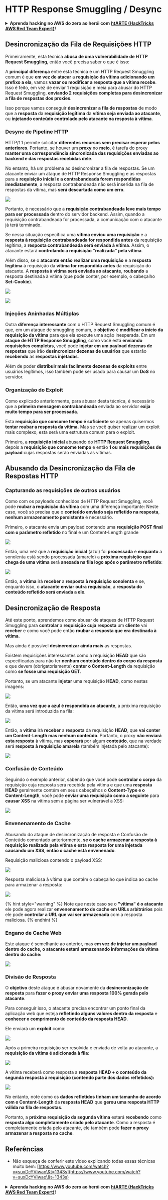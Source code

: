 # HTTP Response Smuggling / Desync

<details>

<summary><strong>Aprenda hacking no AWS do zero ao herói com</strong> <a href="https://training.hacktricks.xyz/courses/arte"><strong>htARTE (HackTricks AWS Red Team Expert)</strong></a><strong>!</strong></summary>

Outras formas de apoiar o HackTricks:

* Se você quer ver sua **empresa anunciada no HackTricks** ou **baixar o HackTricks em PDF**, confira os [**PLANOS DE ASSINATURA**](https://github.com/sponsors/carlospolop)!
* Adquira o [**material oficial PEASS & HackTricks**](https://peass.creator-spring.com)
* Descubra [**A Família PEASS**](https://opensea.io/collection/the-peass-family), nossa coleção de [**NFTs**](https://opensea.io/collection/the-peass-family) exclusivos
* **Junte-se ao grupo** 💬 [**Discord**](https://discord.gg/hRep4RUj7f) ou ao [**grupo do telegram**](https://t.me/peass) ou **siga-me** no **Twitter** 🐦 [**@carlospolopm**](https://twitter.com/carlospolopm)**.**
* **Compartilhe suas técnicas de hacking enviando PRs para os repositórios github do** [**HackTricks**](https://github.com/carlospolop/hacktricks) e [**HackTricks Cloud**](https://github.com/carlospolop/hacktricks-cloud).

</details>

## Desincronização da Fila de Requisições HTTP

Primeiramente, esta técnica **abusa de uma vulnerabilidade de HTTP Request Smuggling**, então você precisa saber o que é isso:

A **principal diferença** entre esta técnica e um HTTP Request Smuggling comum é que **em vez de atacar** a **requisição da vítima** **adicionando um prefixo a ela**, vamos **vazar ou modificar a resposta que a vítima recebe**. Isso é feito, em vez de enviar 1 requisição e meia para abusar do HTTP Request Smuggling, **enviando 2 requisições completas para desincronizar a fila de respostas dos proxies**.

Isso porque vamos conseguir **desincronizar a fila de respostas** de modo que a **resposta** da **requisição legítima** da **vítima seja enviada ao atacante**, ou **injetando conteúdo controlado pelo atacante na resposta à vítima**.

### Desync de Pipeline HTTP

HTTP/1.1 permite solicitar **diferentes recursos sem precisar esperar pelos anteriores**. Portanto, se houver um **proxy** no **meio**, é tarefa do proxy **manter uma correspondência sincronizada das requisições enviadas ao backend e das respostas recebidas dele**.

No entanto, há um problema ao desincronizar a fila de respostas. Se um atacante enviar um ataque de HTTP Response Smuggling e as respostas para a **requisição inicial e a contrabandeada forem respondidas imediatamente**, a resposta contrabandeada não será inserida na fila de respostas da vítima, mas **será descartada como um erro**.

![](<../.gitbook/assets/image (635) (1) (1) (1).png>)

Portanto, é necessário que a **requisição contrabandeada** **leve mais tempo para ser processada** dentro do servidor backend. Assim, quando a requisição contrabandeada for processada, a comunicação com o atacante já terá terminado.

Se nessa situação específica uma **vítima enviou uma requisição** e a **resposta à requisição contrabandeada for respondida antes** da requisição legítima, a **resposta contrabandeada será enviada à vítima**. Assim, o atacante estará **controlando a requisição "realizada" pela vítima**.

Além disso, se o **atacante então realizar uma requisição** e a **resposta legítima** à requisição da **vítima for respondida** **antes** da requisição do atacante. A **resposta à vítima será enviada ao atacante**, **roubando** a resposta destinada à vítima (que pode conter, por exemplo, o cabeçalho **Set-Cookie**).

![](<../.gitbook/assets/image (658) (1).png>)

![](<../.gitbook/assets/image (655) (1) (1) (1).png>)

### Injeções Aninhadas Múltiplas

Outra **diferença interessante** com o HTTP Request Smuggling comum é que, em um ataque de smuggling comum, o **objetivo** é **modificar o início da requisição da vítima** para que ela execute uma ação inesperada. Em um **ataque de HTTP Response Smuggling**, como você está **enviando requisições completas**, você pode **injetar em um payload dezenas de respostas** que irão **desincronizar dezenas de usuários** que estarão **recebendo** as **respostas injetadas**.

Além de poder **distribuir mais facilmente dezenas de exploits** entre usuários legítimos, isso também pode ser usado para causar um **DoS** no servidor.

### Organização do Exploit

Como explicado anteriormente, para abusar desta técnica, é necessário que a **primeira mensagem contrabandeada** enviada ao servidor **exija muito tempo para ser processada**.

Esta **requisição que consome tempo é suficiente** se apenas quisermos **tentar roubar a resposta da vítima.** Mas se você quiser realizar um exploit mais complexo, esta será uma estrutura comum para o exploit.

Primeiro, a **requisição inicial** abusando do **HTTP Request Smuggling**, depois a **requisição que consome tempo** e então **1 ou mais requisições de payload** cujas respostas serão enviadas às vítimas.

## Abusando da Desincronização da Fila de Respostas HTTP

### Capturando as requisições de outros usuários <a href="#capturing-other-users-requests" id="capturing-other-users-requests"></a>

Como com os payloads conhecidos de HTTP Request Smuggling, você pode **roubar a requisição da vítima** com uma diferença importante: Neste caso, você só precisa que o **conteúdo enviado seja refletido na resposta**, **nenhum armazenamento persistente** é necessário.

Primeiro, o atacante envia um payload contendo uma **requisição POST final com o parâmetro refletido** no final e um Content-Length grande

![](<../.gitbook/assets/image (625).png>)

Então, uma vez que a **requisição inicial** (azul) foi **processada** e **enquanto** a sonolenta está sendo processada (amarelo) a **próxima requisição que chega de uma vítima** será **anexada na fila logo após o parâmetro refletido**:

![](<../.gitbook/assets/image (634) (1).png>)

Então, a **vítima** irá **receber** a **resposta à requisição sonolenta** e se, enquanto isso, o **atacante** **enviar** **outra** **requisição**, a **resposta do conteúdo refletido será enviada a ele**.

## Desincronização de Resposta

Até este ponto, aprendemos como abusar de ataques de HTTP Request Smuggling para **controlar** a **requisição** **cuja** **resposta** um **cliente** vai **receber** e como você pode então **roubar a resposta que era destinada à vítima**.

Mas ainda é possível **desincronizar ainda mais** as respostas.

Existem requisições interessantes como a requisição **HEAD** que são especificadas para não ter **nenhum conteúdo dentro do corpo da resposta** e que devem (obrigatoriamente) **conter o Content-Length** da requisição como **se fosse uma requisição GET**.

Portanto, se um atacante **injetar** uma requisição **HEAD**, como nestas imagens:

![](<../.gitbook/assets/image (626).png>)

Então, **uma vez que a azul é respondida ao atacante**, a próxima requisição da vítima será introduzida na fila:

![](<../.gitbook/assets/image (651) (1) (1) (1) (1) (1) (1).png>)

Então, a **vítima** irá **receber** a **resposta** da requisição **HEAD**, que **vai conter um Content-Length mas nenhum conteúdo**. Portanto, o proxy **não enviará esta resposta** à vítima, mas **esperará** por algum **conteúdo**, que na verdade será **resposta à requisição amarela** (também injetada pelo atacante):

![](<../.gitbook/assets/image (627) (1).png>)

### Confusão de Conteúdo

Seguindo o exemplo anterior, sabendo que você pode **controlar o corpo** da requisição cuja resposta será recebida pela vítima e que uma **resposta HEAD** geralmente contém em seus cabeçalhos o **Content-Type e o Content-Length**, você pode **enviar uma requisição como a seguinte** para **causar XSS** na vítima sem a página ser vulnerável a XSS:

![](<../.gitbook/assets/image (654) (1) (1) (1) (1).png>)

### Envenenamento de Cache

Abusando do ataque de desincronização de resposta e Confusão de Conteúdo comentado anteriormente, **se o cache armazenar a resposta à requisição realizada pela vítima e esta resposta for uma injetada causando um XSS, então o cache está envenenado**.

Requisição maliciosa contendo o payload XSS:

![](<../.gitbook/assets/image (644) (1).png>)

Resposta maliciosa à vítima que contém o cabeçalho que indica ao cache para armazenar a resposta:

![](<../.gitbook/assets/image (629) (1).png>)

{% hint style="warning" %}
Note que neste caso se o **"vítima" é o atacante** ele pode agora realizar **envenenamento de cache em URLs arbitrários** pois ele pode **controlar a URL que vai ser armazenada** com a resposta maliciosa.
{% endhint %}

### Engano de Cache Web

Este ataque é semelhante ao anterior, mas **em vez de injetar um payload dentro do cache, o atacante estará armazenando informações da vítima dentro do cache:**

![](<../.gitbook/assets/image (643) (1) (1).png>)

### Divisão de Resposta

O **objetivo** deste ataque é abusar novamente da **desincronização de resposta** para **fazer o proxy enviar uma resposta 100% gerada pelo atacante**.

Para conseguir isso, o atacante precisa encontrar um ponto final da aplicação web que esteja **refletindo alguns valores dentro da resposta** e **conhecer o comprimento do conteúdo da resposta HEAD**.

Ele enviará um **exploit** como:

![](<../.gitbook/assets/image (649) (1) (1) (1).png>)

Após a primeira requisição ser resolvida e enviada de volta ao atacante, a **requisição da vítima é adicionada à fila**:

![](<../.gitbook/assets/image (661) (1) (1) (1).png>)

A vítima receberá como resposta a **resposta HEAD + o conteúdo da segunda resposta à requisição (contendo parte dos dados refletidos):**

![](<../.gitbook/assets/image (633) (1).png>)

No entanto, note como os **dados refletidos tinham um tamanho de acordo com o Content-Length** da **resposta HEAD** que **gerou uma resposta HTTP válida na fila de respostas**.

Portanto, a **próxima requisição da segunda vítima** estará **recebendo** como **resposta algo completamente criado pelo atacante**. Como a resposta é completamente criada pelo atacante, ele também pode **fazer o proxy armazenar a resposta no cache**.

## Referências

* Não esqueça de conferir este vídeo explicando todas essas técnicas muito bem: [https://www.youtube.com/watch?v=suxDcYViwao\&t=1343s](https://www.youtube.com/watch?v=suxDcYViwao\&t=1343s)

<details>

<summary><strong>Aprenda hacking no AWS do zero ao herói com</strong> <a href="https://training.hacktricks.xyz/courses/arte"><strong>htARTE (HackTricks AWS Red Team Expert)</strong></a><strong>!</strong></summary>

Outras formas de apoiar o HackTricks:

* Se você quer ver sua **empresa anunciada no HackTricks** ou **baixar o HackTricks em PDF**, confira os [**PLANOS DE ASSINATURA**](https://github.com/sponsors/carlospolop)!
* Adquira o [**material oficial PEASS & HackTricks**](https://peass.creator-spring.com)
* Descubra [**A Família PEASS**](https://opensea.io/collection/the-peass-family), nossa coleção de [**NFTs**](https://opensea.io/collection/the-peass-family) exclusivos
* **Junte-se ao grupo** 💬 [**Discord**](https://discord.gg/hRep4RUj7f) ou ao [**grupo do telegram**](https://t.me/peass) ou **siga-me** no **Twitter** 🐦 [**@carlospolopm**](https://twitter.com/carlospolopm)**.**
* **Compartilhe suas técnicas de hacking enviando PRs para os repositórios github do** [**HackTricks**](https://github.com/carlospolop/hacktricks) e [**HackTricks Cloud**](https://github.com/carlospolop/hacktricks-cloud).

</details>
